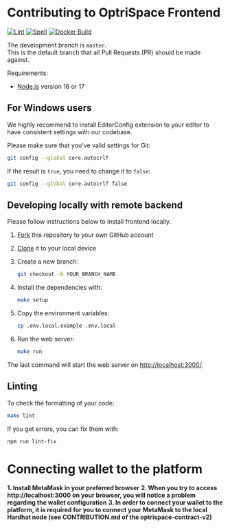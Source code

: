 # Contributing to OptriSpace Frontend

[![Lint](https://github.com/optriment/optrispace-frontend-v2/actions/workflows/lint.yml/badge.svg)](https://github.com/optriment/optrispace-frontend-v2/actions/workflows/lint.yml)
[![Spell](https://github.com/optriment/optrispace-frontend-v2/actions/workflows/spell.yml/badge.svg)](https://github.com/optriment/optrispace-frontend-v2/actions/workflows/spell.yml)
[![Docker Build](https://github.com/optriment/optrispace-frontend-v2/actions/workflows/docker-image.yml/badge.svg)](https://github.com/optriment/optrispace-frontend-v2/actions/workflows/docker-image.yml)

The development branch is `master`.\
This is the default branch that all Pull Requests (PR) should be made against.

Requirements:

- [Node.js](https://nodejs.org/en/) version 16 or 17

## For Windows users

We highly recommend to install EditorConfig extension to your editor to have
consistent settings with our codebase.

Please make sure that you've valid settings for Git:

```sh
git config --global core.autocrlf
```

If the result is `true`, you need to change it to `false`:

```sh
git config --global core.autocrlf false
```

## Developing locally with remote backend

Please follow instructions below to install frontend locally.

1. [Fork](https://help.github.com/articles/fork-a-repo/)
   this repository to your own GitHub account

2. [Clone](https://help.github.com/articles/cloning-a-repository/)
   it to your local device

3. Create a new branch:

   ```sh
   git checkout -b YOUR_BRANCH_NAME
   ```

4. Install the dependencies with:

   ```sh
   make setup
   ```

5. Copy the environment variables:

   ```sh
   cp .env.local.example .env.local
   ```

6. Run the web server:

   ```sh
   make run
   ```

The last command will start the web server on
[http://localhost:3000/](http://localhost:3000/).

## Linting

To check the formatting of your code:

```sh
make lint
```

If you get errors, you can fix them with:

```sh
npm run lint-fix
```

# Connecting wallet to the platform

**1. Install MetaMask in your preferred browser**
**2. When you try to access http://localhost:3000 on your browser, you will notice a problem regarding the wallet configuration**
**3. In order to connect your wallet to the platform, it is required for you to connect your MetaMask to the local Hardhat node (see CONTRIBUTION.md of the optrispace-contract-v2)**
